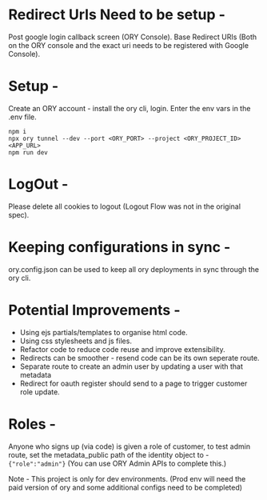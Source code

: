 # Redirect Urls Need to be setup -

Post google login callback screen (ORY Console).
Base Redirect URIs (Both on the ORY console and the exact uri needs to be registered with Google Console).

# Setup -

Create an ORY account - install the ory cli, login. Enter the env vars in the .env file.

```
npm i
npx ory tunnel --dev --port <ORY_PORT> --project <ORY_PROJECT_ID> <APP_URL>
npm run dev
```

# LogOut -

Please delete all cookies to logout (Logout Flow was not in the original spec).

# Keeping configurations in sync -

ory.config.json can be used to keep all ory deployments in sync through the ory cli.

# Potential Improvements -

- Using ejs partials/templates to organise html code.
- Using css stylesheets and js files.
- Refactor code to reduce code reuse and improve extensibility.
- Redirects can be smoother - resend code can be its own seperate route.
- Separate route to create an admin user by updating a user with that metadata
- Redirect for oauth register should send to a page to trigger customer role update.

# Roles -

Anyone who signs up (via code) is given a role of customer, to test admin route, set the metadata_public path of the identity object to - `{"role":"admin"}` (You can use ORY Admin APIs to complete this.)

Note - This project is only for dev environments. (Prod env will need the paid version of ory and some additional configs need to be completed)
